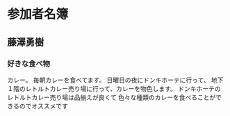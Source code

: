 # 参加者名簿

## 藤澤勇樹

### 好きな食べ物

カレー。
毎朝カレーを食べてます。
日曜日の夜にドンキホーテに行って、
地下１階のレトルトカレー売り場に行って、カレーを物色します。
ドンキホーテのレトルトカレー売り場は品揃えが良くて
色々な種類のカレーを食べることができるのでオススメです

